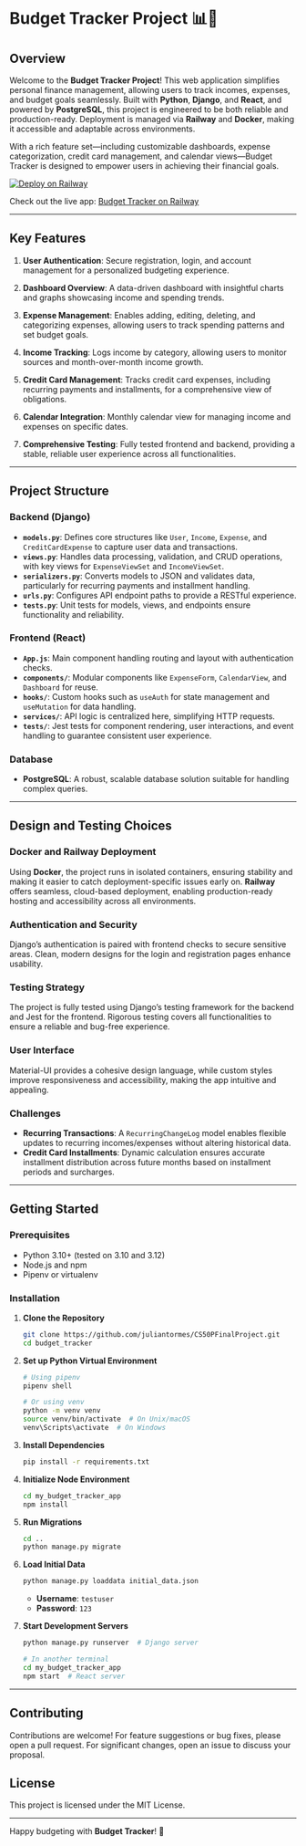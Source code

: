 # Budget Tracker Project 📊💼

## Overview

Welcome to the **Budget Tracker Project**! This web application simplifies personal finance management, allowing users to track incomes, expenses, and budget goals seamlessly. Built with **Python**, **Django**, and **React**, and powered by **PostgreSQL**, this project is engineered to be both reliable and production-ready. Deployment is managed via **Railway** and **Docker**, making it accessible and adaptable across environments.

With a rich feature set—including customizable dashboards, expense categorization, credit card management, and calendar views—Budget Tracker is designed to empower users in achieving their financial goals.

[![Deploy on Railway](https://img.shields.io/badge/Deploy%20on-Railway-blue?logo=railway&style=for-the-badge)](https://github.com/juliantormes/CS50PFinalProject)

Check out the live app: [Budget Tracker on Railway](https://budget-tracker-production-c5da.up.railway.app/)

---

## Key Features

1. **User Authentication**: Secure registration, login, and account management for a personalized budgeting experience.
   
2. **Dashboard Overview**: A data-driven dashboard with insightful charts and graphs showcasing income and spending trends.

3. **Expense Management**: Enables adding, editing, deleting, and categorizing expenses, allowing users to track spending patterns and set budget goals.

4. **Income Tracking**: Logs income by category, allowing users to monitor sources and month-over-month income growth.

5. **Credit Card Management**: Tracks credit card expenses, including recurring payments and installments, for a comprehensive view of obligations.

6. **Calendar Integration**: Monthly calendar view for managing income and expenses on specific dates.

7. **Comprehensive Testing**: Fully tested frontend and backend, providing a stable, reliable user experience across all functionalities.

---

## Project Structure

### Backend (Django)

- **`models.py`**: Defines core structures like `User`, `Income`, `Expense`, and `CreditCardExpense` to capture user data and transactions.
- **`views.py`**: Handles data processing, validation, and CRUD operations, with key views for `ExpenseViewSet` and `IncomeViewSet`.
- **`serializers.py`**: Converts models to JSON and validates data, particularly for recurring payments and installment handling.
- **`urls.py`**: Configures API endpoint paths to provide a RESTful experience.
- **`tests.py`**: Unit tests for models, views, and endpoints ensure functionality and reliability.

### Frontend (React)

- **`App.js`**: Main component handling routing and layout with authentication checks.
- **`components/`**: Modular components like `ExpenseForm`, `CalendarView`, and `Dashboard` for reuse.
- **`hooks/`**: Custom hooks such as `useAuth` for state management and `useMutation` for data handling.
- **`services/`**: API logic is centralized here, simplifying HTTP requests.
- **`tests/`**: Jest tests for component rendering, user interactions, and event handling to guarantee consistent user experience.

### Database

- **PostgreSQL**: A robust, scalable database solution suitable for handling complex queries.

---

## Design and Testing Choices

### Docker and Railway Deployment

Using **Docker**, the project runs in isolated containers, ensuring stability and making it easier to catch deployment-specific issues early on. **Railway** offers seamless, cloud-based deployment, enabling production-ready hosting and accessibility across all environments.

### Authentication and Security

Django’s authentication is paired with frontend checks to secure sensitive areas. Clean, modern designs for the login and registration pages enhance usability.

### Testing Strategy

The project is fully tested using Django’s testing framework for the backend and Jest for the frontend. Rigorous testing covers all functionalities to ensure a reliable and bug-free experience.

### User Interface

Material-UI provides a cohesive design language, while custom styles improve responsiveness and accessibility, making the app intuitive and appealing.

### Challenges

- **Recurring Transactions**: A `RecurringChangeLog` model enables flexible updates to recurring incomes/expenses without altering historical data.
- **Credit Card Installments**: Dynamic calculation ensures accurate installment distribution across future months based on installment periods and surcharges.

---

## Getting Started

### Prerequisites

- Python 3.10+ (tested on 3.10 and 3.12)
- Node.js and npm
- Pipenv or virtualenv

### Installation

1. **Clone the Repository**

    ```bash
    git clone https://github.com/juliantormes/CS50PFinalProject.git
    cd budget_tracker
    ```

2. **Set up Python Virtual Environment**

    ```bash
    # Using pipenv
    pipenv shell  

    # Or using venv
    python -m venv venv
    source venv/bin/activate  # On Unix/macOS
    venv\Scripts\activate  # On Windows
    ```

3. **Install Dependencies**

    ```bash
    pip install -r requirements.txt
    ```

4. **Initialize Node Environment**

    ```bash
    cd my_budget_tracker_app
    npm install
    ```

5. **Run Migrations**

    ```bash
    cd ..
    python manage.py migrate
    ```

6. **Load Initial Data**

    ```bash
    python manage.py loaddata initial_data.json
    ```

    - **Username**: `testuser`
    - **Password**: `123`

7. **Start Development Servers**

    ```bash
    python manage.py runserver  # Django server

    # In another terminal
    cd my_budget_tracker_app
    npm start  # React server
    ```

---

## Contributing

Contributions are welcome! For feature suggestions or bug fixes, please open a pull request. For significant changes, open an issue to discuss your proposal.

## License

This project is licensed under the MIT License.

---

Happy budgeting with **Budget Tracker**! 🚀
